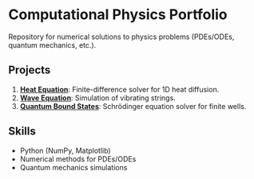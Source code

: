 # Computational Physics Portfolio
Repository for numerical solutions to physics problems (PDEs/ODEs, quantum mechanics, etc.).

## Projects
1. **[Heat Equation](Heat_Equation/)**: Finite-difference solver for 1D heat diffusion.
2. **[Wave Equation](Wave_Equation/)**: Simulation of vibrating strings.
3. **[Quantum Bound States](Quantum_Well/)**: Schrödinger equation solver for finite wells.

## Skills
- Python (NumPy, Matplotlib)
- Numerical methods for PDEs/ODEs
- Quantum mechanics simulations
